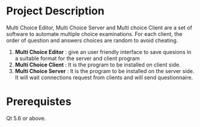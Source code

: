 # Project Description

Multi Choice Editor, Multi Choice Server and Multi choice Client are a set of software 
to automate multiple choice examinations. For each client, the order of question and answers choices  are random to avoid cheating.
1. **Multi Choice Editor** : give an user friendly interface to save quesions in a suitable format for the server 
and client program
2. **Multi Choice Client** : It is the program to be installed on client side.
3. **Multi Choice Server** : It is the program to be installed on the server side. It will wait connections request from clients 
and will send questionnaire.

# Prerequistes
Qt 5.6 or above.
